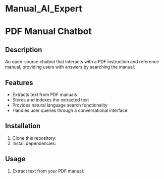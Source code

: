 # Manual_AI_Expert
# PDF Manual Chatbot

## Description
An open-source chatbot that interacts with a PDF instruction and reference manual, providing users with answers by searching the manual.

## Features
- Extracts text from PDF manuals
- Stores and indexes the extracted text
- Provides natural language search functionality
- Handles user queries through a conversational interface

## Installation
1. Clone this repository:
2. Install dependencies:

## Usage
1. Extract text from your PDF manual:

